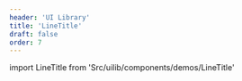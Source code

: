 ```yaml
---
header: 'UI Library'
title: 'LineTitle'
draft: false
order: 7
---
```


<!--
  ATTENTION: This file is auto generated by using "makeDemosFactory".
  Do not change the content!
-->

import LineTitle from 'Src/uilib/components/demos/LineTitle'

<LineTitle />
